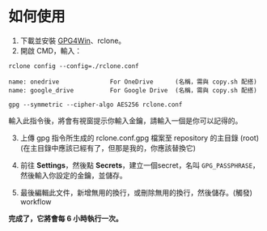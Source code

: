 # 如何使用

1. 下載並安裝 [GPG4Win](https://gpg4win.org/thanks-for-download.html)、rclone。
2. 開啟 CMD，輸入：

```
rclone config --config=./rclone.conf
```

```
name: onedrive              For OneDrive      (名稱，需與 copy.sh 配搭)
name: google_drive          For Google Drive  (名稱，需與 copy.sh 配搭)
```


```
gpg --symmetric --cipher-algo AES256 rclone.conf 
```

輸入此指令後，將會有視窗提示你輸入金鑰，請輸入一個是你可以記得的。

3. 上傳 gpg 指令所生成的 rclone.conf.gpg 檔案至 repository 的主目錄 (root)(在主目錄中應該已經有了，但那是我的，你應該替換它)

4. 前往 **Settings**，然後點 **Secrets**，建立一個secret，名叫 `GPG_PASSPHRASE`，然後輸入你設定的金鑰，並儲存。

5. 最後編輯此文件，新增無用的換行，或刪除無用的換行，然後儲存。(觸發) workflow

**完成了，它將會每 6 小時執行一次。**
